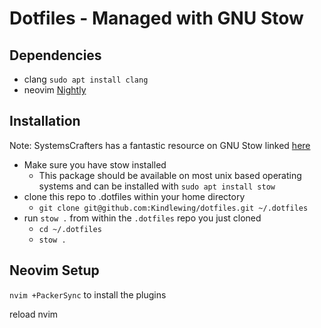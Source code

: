 # Dotfiles - Managed with GNU Stow

## Dependencies
- clang `sudo apt install clang`
- neovim [Nightly](https://github.com/neovim/neovim/releases/nightly)

## Installation
Note: SystemsCrafters has a fantastic resource on GNU Stow linked [here](https://systemcrafters.net/managing-your-dotfiles/using-gnu-stow/)
- Make sure you have stow installed
  - This package should be available on most unix based operating systems and can be installed with `sudo apt install stow`
- clone this repo to .dotfiles within your home directory
  - `git clone git@github.com:Kindlewing/dotfiles.git ~/.dotfiles`
- run `stow .` from within the `.dotfiles` repo you just cloned
  - `cd ~/.dotfiles`
  - `stow .`

## Neovim Setup
`nvim +PackerSync` to install the plugins

reload nvim 
